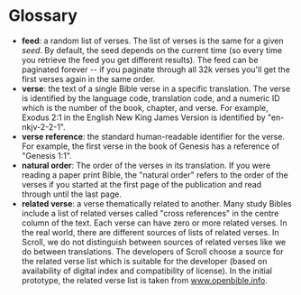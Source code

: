 # Glossary

- **feed**: a random list of verses. The list of verses is the same for a given
  *seed*. By default, the seed depends on the current time (so every time you
  retrieve the feed you get different results). The feed can be paginated
  forever -- if you paginate through all 32k verses you'll get the first verses
  again in the same order.
- **verse**: the text of a single Bible verse in a specific translation. The
  verse is identified by the language code, translation code, and a numeric ID
  which is the number of the book, chapter, and verse. For example, Exodus 2:1
  in the English New King James Version is identified by "en-nkjv-2-2-1".
- **verse reference**: the standard human-readable identifier for the verse. For
  example, the first verse in the book of Genesis has a reference of "Genesis 1:1".
- **natural order**: The order of the verses in its translation. If you were
  reading a paper print Bible, the "natural order" refers to the order of the
  verses if you started at the first page of the publication and read through
  until the last page.
- **related verse**: a verse thematically related to another. Many study Bibles
  include a list of related verses called "cross references" in the centre
  column of the text. Each verse can have zero or more related verses. In the
  real world, there are different sources of lists of related verses. In Scroll,
  we do not distinguish between sources of related verses like we do between
  translations. The developers of Scroll choose a source for the related verse
  list which is suitable for the developer (based on availability of digital
  index and compatibility of license). In the initial prototype, the related
  verse list is taken from www.openbible.info.
